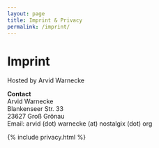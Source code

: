 ```yaml
---
layout: page
title: Imprint & Privacy
permalink: /imprint/
---
```


# Imprint
Hosted by Arvid Warnecke

**Contact**  
Arvid Warnecke  
Blankenseer Str. 33  
23627 Groß Grönau  
Email: arvid (dot) warnecke (at) nostalgix (dot) org


{% include privacy.html %}


